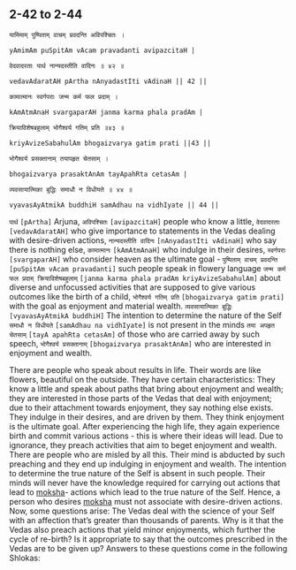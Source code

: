 ## 2-42 to 2-44


```shloka-sa
यामिमाम् पुष्पिताम् वाचम् प्रवदन्ति अविपश्चितः ।
```
```shloka-sa-hk
yAmimAm puSpitAm vAcam pravadanti avipazcitaH |
```
```shloka-sa
वेदवादरताः पार्थ नान्यदस्तीति वादिनः ॥ ४२ ॥
```
```shloka-sa-hk
vedavAdaratAH pArtha nAnyadastIti vAdinaH || 42 ||
```

```shloka-sa
कामात्मानः स्वर्गपराः जन्म कर्म फल प्रदाम् ।
```
```shloka-sa-hk
kAmAtmAnaH svargaparAH janma karma phala pradAm |
```
```shloka-sa
क्रियाविशेषबहुलाम् भोगैश्वर्य गतिम् प्रति ॥४३ ॥
```
```shloka-sa-hk
kriyAvizeSabahulAm bhogaizvarya gatim prati ||43 ||
```
```shloka-sa
भोगैश्वर्य प्रसक्तानाम् तयापहृत चेतसाम् ।
```
```shloka-sa-hk
bhogaizvarya prasaktAnAm tayApahRta cetasAm |
```
```shloka-sa
व्यवसायात्मिका बुद्धिः समाधौ न विधीयते ॥ ४४ ॥
```
```shloka-sa-hk
vyavasAyAtmikA buddhiH samAdhau na vidhIyate || 44 ||
```

`पार्थ` `[pArtha]` Arjuna, `अविपश्चितः` `[avipazcitaH]` people who know a little, `वेदवादरताः` `[vedavAdaratAH]` who give importance to statements in the Vedas dealing with desire-driven actions, `नान्यदस्तीति वादिनः` `[nAnyadastIti vAdinaH]` who say there is nothing else, `कामात्मानः` `[kAmAtmAnaH]` who indulge in their desires, `स्वर्गपराः` `[svargaparAH]` who consider heaven as the ultimate goal - `पुष्पिताम् वाचम् प्रवदन्ति` `[puSpitAm vAcam pravadanti]` such people speak in flowery language `जन्म कर्म फल प्रदाम् क्रियाविशेषबहुलाम्` `[janma karma phala pradAm kriyAvizeSabahulAm]` about diverse and unfocussed activities that are supposed to give various outcomes like the birth of a child, `भोगैश्वर्य गतिम् प्रति` `[bhogaizvarya gatim prati]` with the goal as enjoyment and material wealth.
`व्यवसायात्मिका बुद्धिः` `[vyavasAyAtmikA buddhiH]` The intention to determine the nature of the Self `समाधौ न विधीयते` `[samAdhau na vidhIyate]` is not present in the minds `तया अपहृत चेतसाम्` `[tayA apahRta cetasAm]` of those who are carried away by such speech, `भोगैश्वर्य प्रसक्तानाम्` `[bhogaizvarya prasaktAnAm]` who are interested in enjoyment and wealth.

There are people who speak about results in life. Their words are like flowers, beautiful on the outside. They have certain characteristics: They know a little and speak about paths that bring about enjoyment and wealth; they are interested in those parts of the Vedas that deal with enjoyment; due to their attachment towards enjoyment, they say nothing else exists. They indulge in their desires, and are driven by them. They think enjoyment is the ultimate goal. 
After experiencing the high life, they again experience birth and commit various actions - this is where their ideas will lead. Due to ignorance, they preach activities that aim to beget enjoyment and wealth.
There are people who are misled by all this. Their mind is abducted by such preaching and they end up indulging in enjoyment and wealth. The intention to determine the true nature of the Self is absent in such people. Their minds will never have the knowledge required for carrying out actions that lead to [moksha](Moksha)- actions which lead to the true nature of the Self.
Hence, a person who desires [moksha](Moksha) must not associate with desire-driven actions.
Now, some questions arise: The Vedas deal with the science of your Self with an affection that’s greater than thousands of parents. Why is it that the Vedas also preach actions that yield minor enjoyments, which further the cycle of re-birth? Is it appropriate to say that the outcomes prescribed in the Vedas are to be given up? Answers to these questions come in the following Shlokas:

